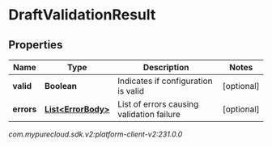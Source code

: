 # DraftValidationResult


## Properties

| Name | Type | Description | Notes |
| ------------ | ------------- | ------------- | ------------- |
| **valid** | **Boolean** | Indicates if configuration is valid |  [optional] |
| **errors** | [**List&lt;ErrorBody&gt;**](ErrorBody) | List of errors causing validation failure |  [optional] |




_com.mypurecloud.sdk.v2:platform-client-v2:231.0.0_
